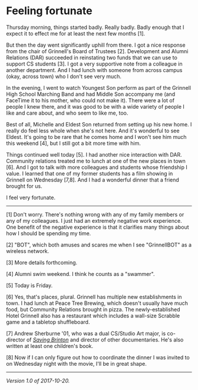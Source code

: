 Feeling fortunate
=================

Thursday morning, things started badly.  Really badly.  Badly enough that
I expect it to effect me for at least the next few months [1].  

But then the day went significantly uphill from there.  I got a nice
response from the chair of Grinnell's Board of Trustees [2].  Development
and Alumni Relations (DAR) succeeded in reinstating two funds that we
can use to support CS students [3].  I got a very supportive note
from a colleague in another department.  And I had lunch with someone 
from across campus (okay, across town) who I don't see very much.

In the evening, I went to watch Youngest Son perform as part of the
Grinnell High School Marching Band and had Middle Son accompany me (and
FaceTime it to his mother, who could not make it).  There were a lot
of people I knew there, and it was good to be with a wide variety of
people I like and care about, and who seem to like me, too.

Best of all, Michelle and Eldest Son returned from setting up his
new home.  I really do feel less whole when she's not here.  And it's
wonderful to see Eldest.  It's going to be rare that he comes home and
I won't see him much this weekend [4], but I still got a bit more time
with him.

Things continued well today [5].  I had another nice interaction with DAR.
Community relations treated me to lunch at one of the new places in town
[6].  And I got to talk with more colleagues and students whose friendship
I value.  I learned that one of my former students has a film showing in
Grinnell on Wednesday [7,8].  And I had a wonderful dinner that a friend
brought for us.

I feel very fortunate.

---

[1] Don't worry.  There's nothing wrong with any of my family members or
any of my colleagues.  I just had an extremely negative work experience.
One benefit of the negative experience is that it clarifies many things
about how I should be spending my time.

[2] "BOT", which both amuses and scares me when I see "GrinnellBOT" as a
wireless network.

[3] More details forthcoming.

[4] Alumni swim weekend.  I think he counts as a "swammer".

[5] Today is Friday.

[6] Yes, that's place*s*, plural. Grinnell has multiple new
establishments in town.  I had lunch at Peace Tree Brewing, which
doesn't usually have much food, but Community Relations brought in pizza.
The newly-established Hotel Grinnell also has a restaurant which includes
a wall-size Scrabble game and a tabletop shuffleboard.

[7] Andrew Sherburne '01, who was a dual
CS/Studio Art major, is co-director of [_Saving
Brinton_](http://www.northlandfilms.com/films/the-brinton-film/) and
director of other documentaries.  He's also written at least one 
children's book.

[8] Now if I can only figure out how to coordinate the dinner I was
invited to on Wednesday night with the movie, I'll be in great shape.

---

*Version 1.0 of 2017-10-20.*
